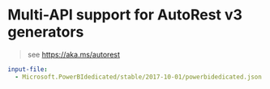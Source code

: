 # Multi-API support for AutoRest v3 generators

> see https://aka.ms/autorest

``` yaml $(enable-multi-api)
input-file:
  - Microsoft.PowerBIdedicated/stable/2017-10-01/powerbidedicated.json
```
